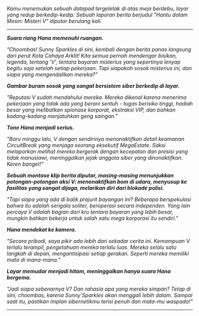 _Kamu menemukan sebuah datapad tergeletak di atas meja berdebu, layar yang redup berkedip-kedip. Sebuah laporan berita berjudul "Hantu dalam Mesin: Misteri V" diputar berulang kali._

---

**_Suara riang Hana memenuhi ruangan._**

_"Choombas! Sunny Sparkles di sini, kembali dengan berita panas langsung dari perut Kota Cahaya Arklit! Kita semua pernah mendengar bisikan, legenda, tentang 'V', tentara bayaran misterius yang sepertinya lenyap begitu saja setelah setiap pekerjaan. Tapi siapakah sosok misterius ini, dan siapa yang mengendalikan mereka?"_

**_Gambar buram sosok yang sangat bersistem siber berkedip di layar._**

_"Reputasi V sudah mendahului mereka. Mereka dikenal karena menerima pekerjaan yang tidak ada yang berani sentuh - tugas berisiko tinggi, hadiah besar yang melibatkan spionase korporat, ekstraksi VIP, dan bahkan kadang-kadang menjatuhkan geng saingan."_

**_Tone Hana menjadi serius._**

_"Baru minggu lalu, V dengan sendirinya menonaktifkan detail keamanan CircuitBreak yang menjaga seorang eksekutif MegaEstate. Saksi melaporkan melihat mereka bergerak dengan kecepatan dan presisi yang tidak manusiawi, meninggalkan jejak anggota siber yang dinonaktifkan. Keren banget!"_

**_Sebuah montase klip berita diputar, masing-masing menunjukkan potongan-potongan aksi V: menonaktifkan bom di udara, menyusup ke fasilitas yang sangat dijaga, melarikan diri dari blokade polisi._**

_"Tapi siapa yang ada di balik prajurit bayangan ini? Beberapa berspekulasi bahwa itu adalah serigala soliter, beroperasi secara independen. Yang lain percaya V adalah bagian dari kru tentara bayaran yang lebih besar, mungkin bahkan bekerja untuk salah satu mega korporasi itu sendiri."_

**_Hana mendekat ke kamera._**

_"Secara pribadi, saya pikir ada lebih dari sekadar cerita ini. Kemampuan V terlalu terampil, pengetahuan mereka terlalu luas. Mereka selalu satu langkah di depan, mengantisipasi setiap gerakan. Seperti mereka memiliki mata di mana-mana."_

**_Layar memudar menjadi hitam, meninggalkan hanya suara Hana bergema._**

_"Jadi siapa sebenarnya V? Dan rahasia apa yang mereka simpan? Tetap di sini, choombas, karena Sunny Sparkles akan menggali lebih dalam. Sampai saat itu, pastikan implan sibernetikmu terisi penuh dan mata-mu waspada!"_

---
